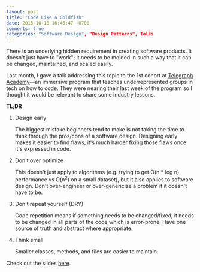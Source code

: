 ```yaml
---
layout: post
title: "Code Like a Goldfish"
date: 2015-10-18 16:46:47 -0700
comments: true
categories: "Software Design", "Design Patterns", Talks
---
```


There is an underlying hidden requirement in creating software products. It doesn't just have to "work"; it needs to be molded in such a way that it can be changed, maintained, and scaled easily.

Last month, I gave a talk addressing this topic to the 1st cohort at [Telegraph Academy](http://www.telegraphacademy.com/)—an  immersive program that teaches underrepresented groups in tech on how to code. They were nearing their last week of the program so I thought it would be relevant to share some industry lessons.

**TL;DR**

1. Design early

	The biggest mistake beginners tend to make is not taking the time to think through the pros/cons of a software design. Designing early makes it easier to find flaws, it's much harder fixing those flaws once it's expressed in code.

2. Don't over optimize

	This doesn't just apply to algorithms (e.g. trying to get O(n * log n) performance vs O(n<sup>2</sup>) on a small dataset), but it also applies to software design. Don't over-engineer or over-genericize a problem if it doesn't have to be.

3. Don't repeat yourself (DRY)

	Code repetition means if something needs to be changed/fixed, it needs to be changed in all parts of the code which is error-prone. Have one source of truth and abstract where appropriate.

4. Think small

	Smaller classes, methods, and files are easier to maintain.

Check out the slides [here](https://speakerdeck.com/arriolac/code-like-a-goldfish).